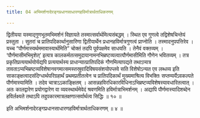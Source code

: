 ```yaml
---
title: 04 अभिमर्शनादेरङ्गप्रधानसाधारणहविर्मात्रार्थताधिकरणम्

---
```


द्वितीयया यस्माद्गुणभूतमभिमर्शनं विज्ञायते तस्मात्सर्वार्थमित्यसंबद्धम् । स्थित एव गुणत्वे तद्विशेषचिन्तेयं प्रस्तुता । सुतरां च प्रातिपदिकार्थानुसारिणा द्वितीयार्थेन प्रधानहविर्मात्रगुणत्वं प्राप्नोति । तस्मादनुपपत्तिरेव । यच्च “पौर्णमास्यर्थममावास्यार्थमिति” चोक्तं तदपि पूर्वपक्षमेव साधयति । तेनैवं वक्तव्यम् । ‘पौर्णमासीमभिमृशेत्’ इत्यत्र कालकर्मतत्समुदायानामनभिम्रष्टव्यत्वात्पौर्णमासीमिति गौणेन भवितव्यम् । तत्र प्रकृतिप्रत्ययार्थयोर्यद्यपि प्रत्ययार्थस्य प्राधान्यात्प्रातिपदिकं गौणमित्यापद्यते तथाऽप्यत्र तावताऽप्यभिम्रष्टव्यविशेषानवगमात्समस्तस्रुवादिविषयसंशयोपप्लवे सति विशेषोऽन्यत एव लब्धव्य इति साकाङ्क्षत्वादसंदिग्धार्थपरिग्रहार्थं प्रथमप्रतीतत्वेन च प्रातिपदिकार्थं मुख्यमाश्रित्य विभक्तिः सप्तम्यर्येऽवकल्पते पौर्णमास्यामिति । तदेव चात्राऽऽकाङ्क्षितम् । आसन्नहविरधिकारविधिनाऽभिम्रष्टव्यविशेषस्यावधारितत्वात् । अतः कालद्वारेण प्रयोगद्वारेण वा व्यवस्थार्थमेवेदं श्रवणमिति हविर्मात्राभिमर्शनम् । अद्यापि पौर्णमास्यादिशब्देन हविर्लक्ष्यते तथाऽपि तदुपकारमात्रलक्षणात्सर्वार्थत्व सिद्धिः ॥ १० ॥

इति अभिमर्शनादेरङ्गप्रधानसाधारणहविर्मात्रार्थताधिकरणम् ॥ ४ ॥
